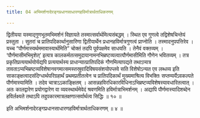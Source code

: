 ```yaml
---
title: 04 अभिमर्शनादेरङ्गप्रधानसाधारणहविर्मात्रार्थताधिकरणम्

---
```


द्वितीयया यस्माद्गुणभूतमभिमर्शनं विज्ञायते तस्मात्सर्वार्थमित्यसंबद्धम् । स्थित एव गुणत्वे तद्विशेषचिन्तेयं प्रस्तुता । सुतरां च प्रातिपदिकार्थानुसारिणा द्वितीयार्थेन प्रधानहविर्मात्रगुणत्वं प्राप्नोति । तस्मादनुपपत्तिरेव । यच्च “पौर्णमास्यर्थममावास्यार्थमिति” चोक्तं तदपि पूर्वपक्षमेव साधयति । तेनैवं वक्तव्यम् । ‘पौर्णमासीमभिमृशेत्’ इत्यत्र कालकर्मतत्समुदायानामनभिम्रष्टव्यत्वात्पौर्णमासीमिति गौणेन भवितव्यम् । तत्र प्रकृतिप्रत्ययार्थयोर्यद्यपि प्रत्ययार्थस्य प्राधान्यात्प्रातिपदिकं गौणमित्यापद्यते तथाऽप्यत्र तावताऽप्यभिम्रष्टव्यविशेषानवगमात्समस्तस्रुवादिविषयसंशयोपप्लवे सति विशेषोऽन्यत एव लब्धव्य इति साकाङ्क्षत्वादसंदिग्धार्थपरिग्रहार्थं प्रथमप्रतीतत्वेन च प्रातिपदिकार्थं मुख्यमाश्रित्य विभक्तिः सप्तम्यर्येऽवकल्पते पौर्णमास्यामिति । तदेव चात्राऽऽकाङ्क्षितम् । आसन्नहविरधिकारविधिनाऽभिम्रष्टव्यविशेषस्यावधारितत्वात् । अतः कालद्वारेण प्रयोगद्वारेण वा व्यवस्थार्थमेवेदं श्रवणमिति हविर्मात्राभिमर्शनम् । अद्यापि पौर्णमास्यादिशब्देन हविर्लक्ष्यते तथाऽपि तदुपकारमात्रलक्षणात्सर्वार्थत्व सिद्धिः ॥ १० ॥

इति अभिमर्शनादेरङ्गप्रधानसाधारणहविर्मात्रार्थताधिकरणम् ॥ ४ ॥
